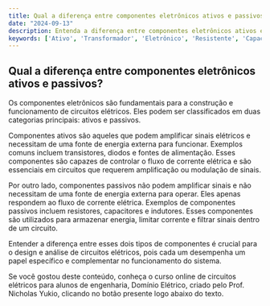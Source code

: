 ```yaml
---
title: Qual a diferença entre componentes eletrônicos ativos e passivos?
date: "2024-09-13"
description: Entenda a diferença entre componentes eletrônicos ativos e passivos no contexto de circuitos elétricos.
keywords: ['Ativo', 'Transformador', 'Eletrônico', 'Resistente', 'Capacitor', 'Passivo', 'Fonte']
---
```


## Qual a diferença entre componentes eletrônicos ativos e passivos?

Os componentes eletrônicos são fundamentais para a construção e funcionamento de circuitos elétricos. Eles podem ser classificados em duas categorias principais: ativos e passivos. 

Componentes ativos são aqueles que podem amplificar sinais elétricos e necessitam de uma fonte de energia externa para funcionar. Exemplos comuns incluem transistores, diodos e fontes de alimentação. Esses componentes são capazes de controlar o fluxo de corrente elétrica e são essenciais em circuitos que requerem amplificação ou modulação de sinais.

Por outro lado, componentes passivos não podem amplificar sinais e não necessitam de uma fonte de energia externa para operar. Eles apenas respondem ao fluxo de corrente elétrica. Exemplos de componentes passivos incluem resistores, capacitores e indutores. Esses componentes são utilizados para armazenar energia, limitar corrente e filtrar sinais dentro de um circuito.

Entender a diferença entre esses dois tipos de componentes é crucial para o design e análise de circuitos elétricos, pois cada um desempenha um papel específico e complementar no funcionamento do sistema.

Se você gostou deste conteúdo, conheça o curso online de circuitos elétricos para alunos de engenharia, Domínio Elétrico, criado pelo Prof. Nicholas Yukio, clicando no botão presente logo abaixo do texto.